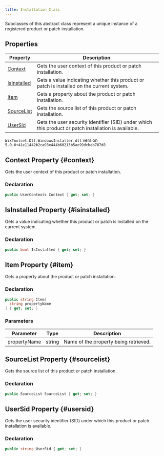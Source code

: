 ```yaml
---
title: Installation Class
---
```

Subclasses of this abstract class represent a unique instance of a registered product or patch installation.
## Properties
| Property | Description |
| ------ | ----------- |
| [Context](#context) | Gets the user context of this product or patch installation. |
| [IsInstalled](#isinstalled) | Gets a value indicating whether this product or patch is installed on the current system. |
| [Item](#item) | Gets a property about the product or patch installation. |
| [SourceList](#sourcelist) | Gets the source list of this product or patch installation. |
| [UserSid](#usersid) | Gets the user security identifier (SID) under which this product or patch installation is available. |
`WixToolset.Dtf.WindowsInstaller.dll` version `5.0.0+41e11442b2ca93e444b60213b5ae99dcbab787d8`
## Context Property {#context}
Gets the user context of this product or patch installation.
### Declaration
```cs
public UserContexts Context { get; set; }
```
## IsInstalled Property {#isinstalled}
Gets a value indicating whether this product or patch is installed on the current system.
### Declaration
```cs
public bool IsInstalled { get; set; }
```
## Item Property {#item}
Gets a property about the product or patch installation.
### Declaration
```cs
public string Item[
  string propertyName
] { get; set; }
```
### Parameters
| Parameter | Type | Description |
| --------- | ---- | ----------- |
| propertyName | string | Name of the property being retrieved. |
## SourceList Property {#sourcelist}
Gets the source list of this product or patch installation.
### Declaration
```cs
public SourceList SourceList { get; set; }
```
## UserSid Property {#usersid}
Gets the user security identifier (SID) under which this product or patch installation is available.
### Declaration
```cs
public string UserSid { get; set; }
```
